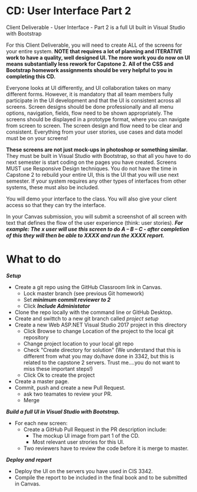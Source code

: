 # CD: User Interface Part 2
Client Deliverable - User Interface - Part 2  is a full UI built in Visual Studio with Bootstrap

For this Client Deliverable, you will need to create ALL of the screens for your entire system.  **NOTE that requires a lot of planning and ITERATIVE work to have a quality, well designed UI.  The more work you do now on UI means substantially less rework for Capstone 2.  All of the CSS and Bootstrap homework assignments should be very helpful to you in completing this CD.**

Everyone looks at UI differently, and UI collaboration takes on many different forms.  However, it is mandatory that all team members fully participate in the UI development and that the UI is consistent across all screens.  Screen designs should be done professionally and all menu options, navigation, fields, flow need to be shown appropriately.  The screens should be displayed in a prototype format, where you can navigate from screen to screen.  The screen design and flow need to be clear and consistent.  Everything from your user stories, use cases and data model must be on your screens!   

**These screens are not just mock-ups in photoshop or something similar.**  They must be built in Visual Studio with Bootstrap, so that all you have to do next semester is start coding on the pages you have created.   Screens MUST use Responsive Design techniques.   You do not have the time in Capstone 2 to rebuild your entire UI, this is the UI that you will use next semester. If your system requires any other types of interfaces from other systems, these must also be included.

You will demo your interface to the class.  You will also give your client access  so that they can try the interface.

In your Canvas submission, you will submit a screenshot of all screen with text that defines the flow of the user experience (think: user stories). 
***For example:
The x user will use this screen to do A – B – C - after completion of this they will then be able to XXXX and run the XXXX report.***


# What to do

***Setup***
- Create a git repo using the GitHub Classroom link in Canvas. 
    - Lock master branch  (see previous Git homework)
    - Set ***minimum commit reviewer to 2***
    - Click ***Include Administator***
- Clone the repo locally with the command line or GitHub Desktop.
- Create and swittch to a new git branch called _project setup_
- Create a new Web ASP.NET Visual Studio 2017 project in this directory
    - Click Browse to change Location of the project to the local git repository
    - Change project location to your local git repo
    - Check "Create directory for solution" (We understand that this is different from what you may do/have done in 3342, but this is related to the capstone 2 servers.  Trust me....you do not want to miss these important steps!)
    - Click Ok to create the project
- Create a master page. 
- Commit, push and create a new Pull Request. 
    - ask two teamates to review your PR. 
    - Merge
        
***Build a full UI in Visual Studio with Bootstrap.*** 
- For each new screen:
    - Create a GitHub Pull Request in the PR description include:  
        - The mockup UI image from part 1 of the CD. 
        - Most relevant user strories for this UI. 
    - Two reviewers have to review  the code before it is merge to master. 
     
***Deploy and report***   
- Deploy the UI on the servers you have used in CIS 3342. 
- Compile the report to be included in the final book and to be submitted in Canvas. 


